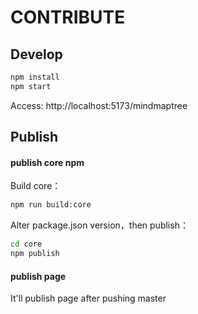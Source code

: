 # CONTRIBUTE

## Develop
```sh
npm install
npm start
```

Access: http://localhost:5173/mindmaptree

## Publish

#### publish core npm

Build core：
```sh
npm run build:core
```

Alter package.json version，then publish：

```sh
cd core
npm publish
```

#### publish page
It'll publish page after pushing master
